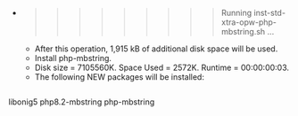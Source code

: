 * >>>>>>>>> Running inst-std-xtra-opw-php-mbstring.sh ...
  * After this operation, 1,915 kB of additional disk space will be used.
  * Install php-mbstring.
  * Disk size = 7105560K. Space Used = 2572K. Runtime = 00:00:00:03.
  * The following NEW packages will be installed:
  ```bash
libonig5 php8.2-mbstring php-mbstring
  ```
